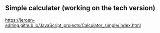 ## Simple calculater (working on the tech version)

https://jeroen-editing.github.io/JavaScript_projects/Calculator_simple/index.html